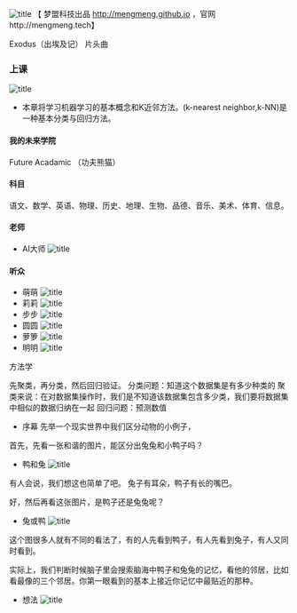 ![title](../book/intro/fulllogo.png)
【 梦盟科技出品 http://mengmeng.github.io ，官网http://mengmeng.tech】

 Exodus（出埃及记） 片头曲
 
### 上课
![title](../book/intro/waiter.png)
- 本章将学习机器学习的基本概念和K近邻方法。(k-nearest neighbor,k-NN)是一种基本分类与回归方法。

#### 我的未来学院
Future Acadamic （功夫熊猫）


#### 科目

语文、数学、英语、物理、历史、地理、生物、品德、音乐、美术、体育、信息。

#### 老师
- AI大师 ![title](../book/intro/teacher.png)

#### 听众
- 萌萌 ![title](../book/ava/yuanyuan.png)
- 莉莉 ![title](../book/ava/lili.png)
- 步步 ![title](../book/ava/bubu.png)
- 圆圆 ![title](../book/ava/mengmeng.png)
- 萝箩 ![title](../book/ava/luoluo.png)
- 明明 ![title](../book/ava/mingming.png)


方法学

 先聚类，再分类，然后回归验证。
 分类问题：知道这个数据集是有多少种类的
 聚类来说：在对数据集操作时，我们是不知道该数据集包含多少类，我们要将数据集中相似的数据归纳在一起
 回归问题：预测数值
 
- 序幕
先举一个现实世界中我们区分动物的小例子，
  
 首先，先看一张和谐的图片，能区分出兔兔和小鸭子吗？
 - 鸭和兔 ![title](../book/section/yatu.jpg)
 
 有人会说，我们想这也简单了吧。
 兔子有耳朵，鸭子有长的嘴巴。
 
 
 好，然后再看这张图片，是鸭子还是兔兔呢？
 - 兔或鸭 ![title](../book/section/ya2tu.jpg)
 
 这个图很多人就有不同的看法了，有的人先看到鸭子，有人先看到兔子，有人又同时看到。
  
 实际上，我们判断时候脑子里会搜索脑海中鸭子和兔兔的记忆，看他的邻居，比如看最像的三个邻居。你第一眼看到的基本上接近你记忆中最贴近的那种。

 - 想法 ![title](../book/section/qufen.png)




